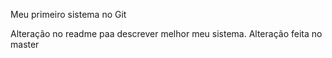 Meu primeiro sistema no Git

Alteração no readme paa descrever melhor meu sistema.
Alteração feita no master